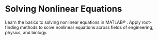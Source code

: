 # Solving Nonlinear Equations

Learn the basics to solving nonlinear equations in MATLAB® . Apply root-finding methods to solve nonlinear equations across fields of engineering, physics, and biology.